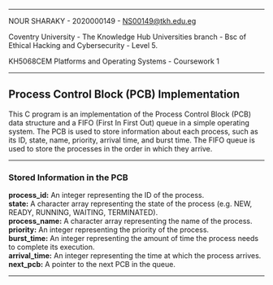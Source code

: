 <hr>

NOUR SHARAKY - 2020000149 - NS00149@tkh.edu.eg

Coventry University - The Knowledge Hub Universities branch - Bsc of Ethical Hacking and Cybersecurity - Level 5.

KH5068CEM Platforms and Operating Systems - Coursework 1

<hr>

<h2>Process Control Block (PCB) Implementation</h2>
This C program is an implementation of the Process Control Block (PCB) data structure  and a FIFO (First In First Out) queue in a simple operating system. The PCB is used to store information about each process, such as its ID, state, name, priority, arrival time, and burst time. The FIFO queue is used to store the processes in the order in which they arrive.

<hr>

<h3>Stored Information in the PCB</h3>

<b>process_id:</b> An integer representing the ID of the process. <br>
<b>state:</b> A character array representing the state of the process (e.g. NEW, READY, RUNNING, WAITING, TERMINATED). <br>
<b>process_name:</b> A character array representing the name of the process. <br>
<b>priority:</b> An integer representing the priority of the process. <br>
<b>burst_time:</b> An integer representing the amount of time the process needs to complete its execution. <br>
<b>arrival_time:</b> An integer representing the time at which the process arrives. <br>
<b>next_pcb:</b> A pointer to the next PCB in the queue. <br>

<hr>
